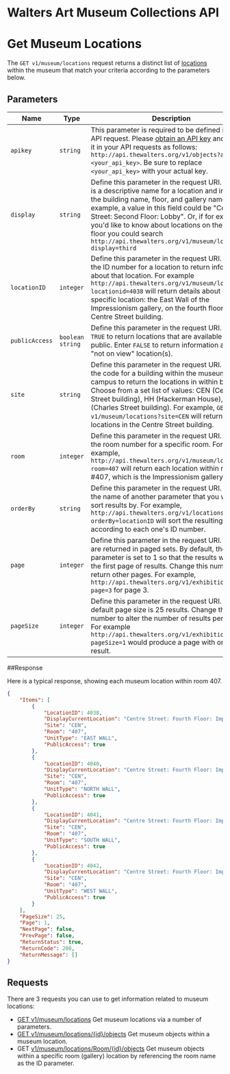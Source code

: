 Walters Art Museum Collections API 
===============================================================================


# Get Museum Locations 

The `GET v1/museum/locations` request returns a distinct list of [locations](README.md) within the museum  that match your criteria according to the parameters below.
 

## Parameters

Name | Type | Description
-----|------|--------------
`apikey` | `string` | This parameter is required to be defined in every API request. Please [obtain an API key](http://api.thewalters.org/) and include it in your API requests as follows: `http://api.thewalters.org/v1/objects?apikey=<your_api_key>`. Be sure to replace `<your_api_key>` with your actual key. 
`display` | `string` | Define this parameter in the request URI. Display is a descriptive name for a location and includes the building name, floor, and gallery name. For example, a value in this field could be "Centre Street: Second Floor: Lobby". Or, if for example you'd like to know about locations on the third floor you could search `http://api.thewalters.org/v1/museum/locations?display=third`
`locationID` | `integer` | Define this parameter in the request URI. Enter the ID number for a location to return information about that location. For example `http://api.thewalters.org/v1/museum/locations?locationid=4038` will return details about one specific location: the East Wall of the Impressionism gallery, on the fourth floor of the Centre Street building.
`publicAccess` | `boolean string` | Define this parameter in the request URI. Enter `TRUE` to return locations that are available for public. Enter `FALSE` to return information about the "not on view" location(s). 
`site` | `string` | Define this parameter in the request URI. Enter the code for a building within the museum campus to return the locations in within building. Choose from a set list of values: CEN (Centre Street building), HH (Hackerman House), CHS (Charles Street building). For example, `GET v1/museum/locations?site=CEN` will return all the locations in the Centre Street building.
`room` | `integer` | Define this parameter in the request URI. Enter the room number for a specific room. For example, `http://api.thewalters.org/v1/museum/locations?room=407` will return each location within room #407, which is the Impressionism gallery. 
`orderBy` | `string` | Define this parameter in the request URI. Enter the name of another parameter that you wish to sort results by. For example, `http://api.thewalters.org/v1/locations?orderBy=locationID` will sort the resulting location according to each one's ID number.
`page` | `integer` | Define this parameter in the request URI. Results are returned in paged sets. By default, the page parameter is set to 1 so that the results will show the first page of results. Change this number to return other pages. For example, `http://api.thewalters.org/v1/exhibitions?page=3` for page 3. 
`pageSize` | `integer` | Define this parameter in the request URI. By default page size is 25 results. Change this number to alter the number of results per page. For example `http://api.thewalters.org/v1/exhibitions?pageSize=1` would produce a page with only one result.

##Response

Here is a typical response, showing each museum location within room 407.

```json
{
    "Items": [
        {
            "LocationID": 4038,
            "DisplayCurrentLocation": "Centre Street: Fourth Floor: Impressionism",
            "Site": "CEN",
            "Room": "407",
            "UnitType": "EAST WALL",
            "PublicAccess": true
        },
        {
            "LocationID": 4040,
            "DisplayCurrentLocation": "Centre Street: Fourth Floor: Impressionism",
            "Site": "CEN",
            "Room": "407",
            "UnitType": "NORTH WALL",
            "PublicAccess": true
        },
        {
            "LocationID": 4041,
            "DisplayCurrentLocation": "Centre Street: Fourth Floor: Impressionism",
            "Site": "CEN",
            "Room": "407",
            "UnitType": "SOUTH WALL",
            "PublicAccess": true
        },
        {
            "LocationID": 4042,
            "DisplayCurrentLocation": "Centre Street: Fourth Floor: Impressionism",
            "Site": "CEN",
            "Room": "407",
            "UnitType": "WEST WALL",
            "PublicAccess": true
        }
    ],
    "PageSize": 25,
    "Page": 1,
    "NextPage": false,
    "PrevPage": false,
    "ReturnStatus": true,
    "ReturnCode": 200,
    "ReturnMessage": []
}
```


## Requests

There are 3 requests you can use to get information related to museum locations:

- [GET v1/museum/locations](locations-get.md) Get museum locations via a number of parameters.
- [GET v1/museum/locations/{id}/objects](locations-objects.md) Get museum objects within a museum location.
- GET [v1/museum/locations/Room/{id}/objects](locations-room-objects.md) Get museum objects within a specific room (gallery) location by referencing the room name as the ID parameter.